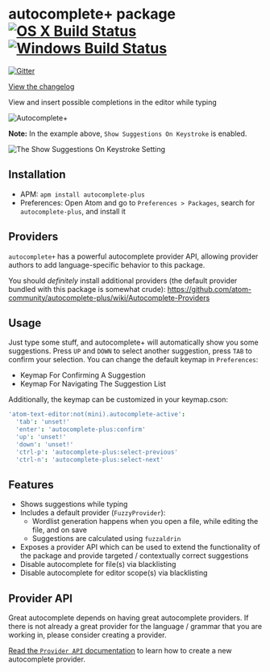 # autocomplete+ package [![OS X Build Status](https://travis-ci.org/atom-community/autocomplete-plus.svg?branch=master)](https://travis-ci.org/atom-community/autocomplete-plus) [![Windows Build Status](https://ci.appveyor.com/api/projects/status/4faqdkcw2d0ybgiv?svg=true)](https://ci.appveyor.com/project/joefitzgerald/autocomplete-plus)
[![Gitter](https://badges.gitter.im/Join%20Chat.svg)](https://gitter.im/atom-community/autocomplete-plus)


[View the changelog](https://github.com/atom-community/autocomplete-plus/releases)

View and insert possible completions in the editor while typing

![Autocomplete+](http://s14.directupload.net/images/140304/y7r7g5df.gif)

**Note:** In the example above, `Show Suggestions On Keystroke` is enabled.

![The Show Suggestions On Keystroke Setting](https://cloud.githubusercontent.com/assets/744740/5886909/a7071c2a-a372-11e4-9894-f12db4e8a1ae.png)

## Installation

* APM: `apm install autocomplete-plus`
* Preferences: Open Atom and go to `Preferences > Packages`, search for `autocomplete-plus`, and install it

## Providers

`autocomplete+` has a powerful autocomplete provider API, allowing provider authors to add language-specific behavior to this package.

You should *definitely* install additional providers (the default provider bundled with this package is somewhat crude): https://github.com/atom-community/autocomplete-plus/wiki/Autocomplete-Providers

## Usage

Just type some stuff, and autocomplete+ will automatically show you some suggestions.
Press `UP` and `DOWN` to select another suggestion, press `TAB` to confirm your selection. You can change the default keymap in `Preferences`:

* Keymap For Confirming A Suggestion
* Keymap For Navigating The Suggestion List

Additionally, the keymap can be customized in your keymap.cson:

```coffeescript
'atom-text-editor:not(mini).autocomplete-active':
  'tab': 'unset!'
  'enter': 'autocomplete-plus:confirm'
  'up': 'unset!'
  'down': 'unset!'
  'ctrl-p': 'autocomplete-plus:select-previous'
  'ctrl-n': 'autocomplete-plus:select-next'
```

## Features

* Shows suggestions while typing
* Includes a default provider (`FuzzyProvider`):
  * Wordlist generation happens when you open a file, while editing the file, and on save
  * Suggestions are calculated using `fuzzaldrin`
* Exposes a provider API which can be used to extend the functionality of the package and provide targeted / contextually correct suggestions
* Disable autocomplete for file(s) via blacklisting
* Disable autocomplete for editor scope(s) via blacklisting

## Provider API

Great autocomplete depends on having great autocomplete providers. If there is not already a great provider for the language / grammar that you are working in, please consider creating a provider.

[Read the `Provider API` documentation](https://github.com/atom-community/autocomplete-plus/wiki/Provider-API) to learn how to create a new autocomplete provider.
